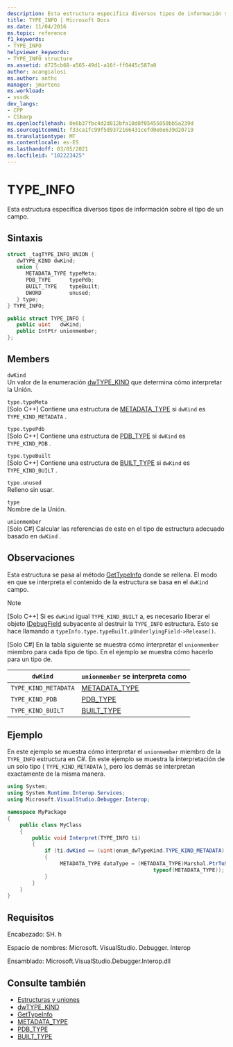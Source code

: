 ```yaml
---
description: Esta estructura especifica diversos tipos de información sobre el tipo de un campo.
title: TYPE_INFO | Microsoft Docs
ms.date: 11/04/2016
ms.topic: reference
f1_keywords:
- TYPE_INFO
helpviewer_keywords:
- TYPE_INFO structure
ms.assetid: d725cb68-a565-49d1-a16f-ff0445c587a0
author: acangialosi
ms.author: anthc
manager: jmartens
ms.workload:
- vssdk
dev_langs:
- CPP
- CSharp
ms.openlocfilehash: 0e6b37fbc4d2d812bfa10d8f05455050bb5a239d
ms.sourcegitcommit: f33ca1fc99f5d9372166431cefd0e0e639d20719
ms.translationtype: MT
ms.contentlocale: es-ES
ms.lasthandoff: 03/05/2021
ms.locfileid: "102223425"
---
```

# <a name="type_info"></a>TYPE_INFO
Esta estructura especifica diversos tipos de información sobre el tipo de un campo.

## <a name="syntax"></a>Sintaxis

```cpp
struct _tagTYPE_INFO_UNION {
   dwTYPE_KIND dwKind;
   union {
      METADATA_TYPE typeMeta;
      PDB_TYPE      typePdb;
      BUILT_TYPE    typeBuilt;
      DWORD         unused;
   } type;
} TYPE_INFO;
```

```csharp
public struct TYPE_INFO {
   public uint   dwKind;
   public IntPtr unionmember;
};
```

## <a name="members"></a>Members
 `dwKind`\
 Un valor de la enumeración [dwTYPE_KIND](../../../extensibility/debugger/reference/dwtype-kind.md) que determina cómo interpretar la Unión.

 `type.typeMeta`\
 [Solo C++] Contiene una estructura de [METADATA_TYPE](../../../extensibility/debugger/reference/metadata-type.md) si `dwKind` es `TYPE_KIND_METADATA` .

 `type.typePdb`\
 [Solo C++] Contiene una estructura de [PDB_TYPE](../../../extensibility/debugger/reference/pdb-type.md) si `dwKind` es `TYPE_KIND_PDB` .

 `type.typeBuilt`\
 [Solo C++] Contiene una estructura de [BUILT_TYPE](../../../extensibility/debugger/reference/built-type.md) si `dwKind` es `TYPE_KIND_BUILT` .

 `type.unused`\
 Relleno sin usar.

 `type`\
 Nombre de la Unión.

 `unionmember`\
 [Solo C#] Calcular las referencias de este en el tipo de estructura adecuado basado en `dwKind` .

## <a name="remarks"></a>Observaciones
 Esta estructura se pasa al método [GetTypeInfo](../../../extensibility/debugger/reference/idebugfield-gettypeinfo.md) donde se rellena. El modo en que se interpreta el contenido de la estructura se basa en el `dwKind` campo.

> [!NOTE]
> [Solo C++] Si es `dwKind` igual `TYPE_KIND_BUILT` a, es necesario liberar el objeto [IDebugField](../../../extensibility/debugger/reference/idebugfield.md) subyacente al destruir la `TYPE_INFO` estructura. Esto se hace llamando a `typeInfo.type.typeBuilt.pUnderlyingField->Release()`.

 [Solo C#] En la tabla siguiente se muestra cómo interpretar el `unionmember` miembro para cada tipo de tipo. En el ejemplo se muestra cómo hacerlo para un tipo de.

|`dwKind`|`unionmember` se interpreta como|
|--------------|----------------------------------|
|`TYPE_KIND_METADATA`|[METADATA_TYPE](../../../extensibility/debugger/reference/metadata-type.md)|
|`TYPE_KIND_PDB`|[PDB_TYPE](../../../extensibility/debugger/reference/pdb-type.md)|
|`TYPE_KIND_BUILT`|[BUILT_TYPE](../../../extensibility/debugger/reference/built-type.md)|

## <a name="example"></a>Ejemplo
 En este ejemplo se muestra cómo interpretar el `unionmember` miembro de la `TYPE_INFO` estructura en C#. En este ejemplo se muestra la interpretación de un solo tipo ( `TYPE_KIND_METADATA` ), pero los demás se interpretan exactamente de la misma manera.

```csharp
using System;
using System.Runtime.Interop.Services;
using Microsoft.VisualStudio.Debugger.Interop;

namespace MyPackage
{
    public class MyClass
    {
        public void Interpret(TYPE_INFO ti)
        {
            if (ti.dwKind == (uint)enum_dwTypeKind.TYPE_KIND_METADATA)
            {
                 METADATA_TYPE dataType = (METADATA_TYPE)Marshal.PtrToStructure(ti.unionmember,
                                               typeof(METADATA_TYPE));
            }
        }
    }
}
```

## <a name="requirements"></a>Requisitos
 Encabezado: SH. h

 Espacio de nombres: Microsoft. VisualStudio. Debugger. Interop

 Ensamblado: Microsoft.VisualStudio.Debugger.Interop.dll

## <a name="see-also"></a>Consulte también
- [Estructuras y uniones](../../../extensibility/debugger/reference/structures-and-unions.md)
- [dwTYPE_KIND](../../../extensibility/debugger/reference/dwtype-kind.md)
- [GetTypeInfo](../../../extensibility/debugger/reference/idebugfield-gettypeinfo.md)
- [METADATA_TYPE](../../../extensibility/debugger/reference/metadata-type.md)
- [PDB_TYPE](../../../extensibility/debugger/reference/pdb-type.md)
- [BUILT_TYPE](../../../extensibility/debugger/reference/built-type.md)
